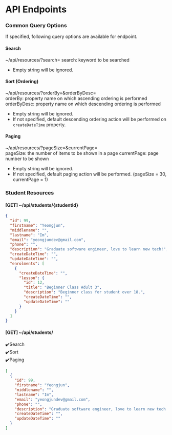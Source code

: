 # API Endpoints

### Common Query Options

If specified, following query options are available for endpoint.

#### Search

~/api/resources/?search=
search: keyword to be searched

- Empty string will be ignored.

#### Sort (Ordering)

~/api/resources/?orderBy=&orderByDesc=  
orderBy: property name on which ascending ordering is performed
orderByDesc: property name on which descending ordering is performed

- Empty string will be ignored.
- If not specified, default descending ordering action will be
  performed on `createDateTime` property.

#### Paging

~/api/resources/?pageSize=&currentPage=  
pageSize: the number of items to be shown in a page
currentPage: page number to be shown

- Empty string will be ignored.
- If not specified, default paging action will be performed.
  (pageSize = 30, currentPage = 1)

### Student Resources

#### [GET] ~/api/students/{studentId}

```json
{
  "id": 99,
  "firstname": "Yeongjun",
  "middlename": "",
  "lastname": "Im",
  "email": "yeongjundev@gmail.com",
  "phone": "",
  "description": "Graduate software engineer, love to learn new tech!",
  "createDateTime": "",
  "updateDateTime": "",
  "enrolments": [
    {
      "createDateTime": "",
      "lesson": {
        "id": 12,
        "title": "Beginner Class Adult 3",
        "description": "Beginner class for student over 18.",
        "createDateTime": "",
        "updateDateTime": ""
      }
    }
  ]
}
```

#### [GET] ~/api/students/

:heavy_check_mark:Search  
:heavy_check_mark:Sort  
:heavy_check_mark:Paging

```json
[
  {
    "id": 99,
    "firstname": "Yeongjun",
    "middlename": "",
    "lastname": "Im",
    "email": "yeongjundev@gmail.com",
    "phone": "",
    "description": "Graduate software engineer, love to learn new tech!",
    "createDateTime": "",
    "updateDateTime": ""
  }
]
```
